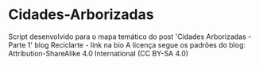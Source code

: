 # Cidades-Arborizadas
Script desenvolvido para o mapa temático do post 'Cidades Arborizadas - Parte 1'
blog Reciclarte - link na bio
A licença segue os padrões do blog: Attribution-ShareAlike 4.0 International (CC BY-SA 4.0)
